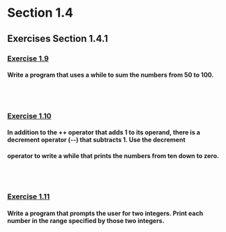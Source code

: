 # Section 1.4
## Exercises Section 1.4.1
### [Exercise 1.9](/Chapter%201/Section%201.3/ex1.7.cpp)
#### Write a program that uses a while to sum the numbers from 50 to 100.
<br/>
<br/>

### [Exercise 1.10](/Chapter%201/Section%201.3/ex1.8.cpp) 
#### In addition to the ++ operator that adds 1 to its operand, there is a decrement operator (--) that subtracts 1. Use the decrement
#### operator to write a while that prints the numbers from ten down to zero.
<br/>
<br/>

### [Exercise 1.11](/Chapter%201/Section%201.3/ex1.8.cpp) 
#### Write a program that prompts the user for two integers. Print each number in the range specified by those two integers.
